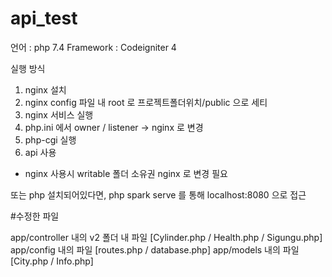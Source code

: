 # api_test

언어 : php 7.4
Framework : Codeigniter 4

실행 방식

1. nginx 설치
2. nginx config 파일 내 root 로 프로젝트폴더위치/public 으로 세티
3. nginx 서비스 실행
4. php.ini 에서 owner / listener -> nginx 로 변경
5. php-cgi 실행
6. api 사용
- nginx 사용시 writable 폴더 소유권 nginx 로 변경 필요

또는 php 설치되어있다면,
php spark serve 를 통해 localhost:8080 으로 접근



#수정한 파일

app/controller 내의 v2 폴더 내 파일 [Cylinder.php / Health.php / Sigungu.php]
app/config 내의 파일 [routes.php / database.php]
app/models 내의 파일 [City.php / Info.php]
